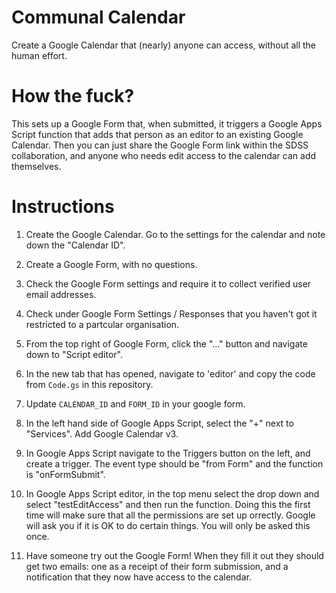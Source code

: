 # Communal Calendar

Create a Google Calendar that (nearly) anyone can access, without all the human effort.

# How the fuck?

This sets up a Google Form that, when submitted, it triggers a Google Apps Script function that adds that person as an editor to an existing Google Calendar. Then you can just share the Google Form link within the SDSS collaboration, and anyone who needs edit access to the calendar can add themselves.

# Instructions

1. Create the Google Calendar. Go to the settings for the calendar and note down the "Calendar ID".

2. Create a Google Form, with no questions. 

3. Check the Google Form settings and require it to collect verified user email addresses.

4. Check under Google Form Settings / Responses that you haven't got it restricted to a partcular organisation.

5. From the top right of Google Form, click the "..." button and navigate down to "Script editor".

6. In the new tab that has opened, navigate to 'editor' and copy the code from `Code.gs` in this repository.

7. Update `CALENDAR_ID` and `FORM_ID` in your google form.

8. In the left hand side of Google Apps Script, select the "+" next to "Services". Add Google Calendar v3.

9. In Google Apps Script navigate to the Triggers button on the left, and create a trigger. The event type should be "from Form" and the function is "onFormSubmit".

10. In Google Apps Script editor, in the top menu select the drop down and select "testEditAccess" and then run the function. Doing this the first time will make sure that all the permissions are set up orrectly. Google will ask you if it is OK to do certain things. You will only be asked this once.

11. Have someone try out the Google Form! When they fill it out they should get two emails: one as a receipt of their form submission, and a notification that they now have access to the calendar.
